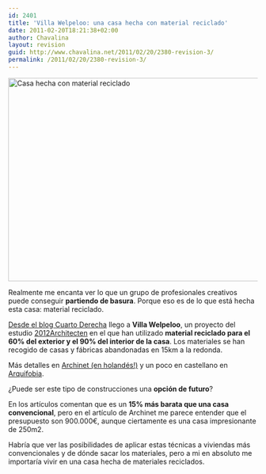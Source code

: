 ```yaml
---
id: 2401
title: 'Villa Welpeloo: una casa hecha con material reciclado'
date: 2011-02-20T18:21:38+02:00
author: Chavalina
layout: revision
guid: http://www.chavalina.net/2011/02/20/2380-revision-3/
permalink: /2011/02/20/2380-revision-3/
---
```

<img class="aligncenter size-full wp-image-2399" title="casareciclada" src="http://www.chavalina.net/imagenes/2011/02/casareciclada.jpg" alt="Casa hecha con material reciclado" width="537" height="411" srcset="http://www.chavalina.net/imagenes/2011/02/casareciclada.jpg 537w, http://www.chavalina.net/imagenes/2011/02/casareciclada-300x229.jpg 300w, http://www.chavalina.net/imagenes/2011/02/casareciclada-500x382.jpg 500w" sizes="(max-width: 537px) 100vw, 537px" />

Realmente me encanta ver lo que un grupo de profesionales creativos puede conseguir **partiendo de basura**. Porque eso es de lo que está hecha esta casa: material reciclado.

<a href="http://www.cuartoderecha.com/5002/" target="_blank">Desde el blog Cuarto Derecha</a> llego a **Villa Welpeloo**, un proyecto del estudio <a href="http://www.2012architecten.nl/#/English,Villa%20Welpeloo" target="_blank">2012Architecten</a> en el que han utilizado **material reciclado para el 60% del exterior y el 90% del interior de la casa**. Los materiales se han recogido de casas y fábricas abandonadas en 15km a la redonda.

Más detalles en <a href="http://www.archined.nl/reportages/wederopbouw-nieuwe-stijl/" target="_blank">Archinet (en holandés!)</a> y un poco en castellano en <a href="http://arquifobia.blogspot.com/2010/10/villa-welpeloo-2012architecten.html" target="_blank">Arquifobia</a>.

¿Puede ser este tipo de construcciones una **opción de futuro**?

En los artículos comentan que es un **15% más barata que una casa convencional**, pero en el artículo de Archinet me parece entender que el presupuesto son 900.000€, aunque ciertamente es una casa impresionante de 250m2.

Habría que ver las posibilidades de aplicar estas técnicas a viviendas más convencionales y de dónde sacar los materiales, pero a mi en absoluto me importaría vivir en una casa hecha de materiales reciclados.